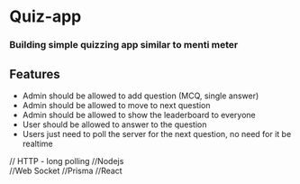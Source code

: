 # Quiz-app

### Building simple quizzing app similar to menti meter

## Features

- Admin should be allowed to add question (MCQ, single answer)
- Admin should be allowed to move to next question
- Admin should be allowed to show the leaderboard to everyone 
- User should be allowed to answer to the question
- Users just need to poll the server for the next question, no need for it be realtime

// HTTP - long polling
//Nodejs    
//Web Socket
//Prisma 
//React


